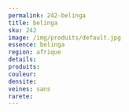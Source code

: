 ```yaml
---
permalink: 242-belinga
title: belinga
sku: 242
image: /img/produits/default.jpg
essence: belinga
region: afrique
details: 
produits: 
couleur: 
densite: 
veines: sans
rarete: 
---
```

